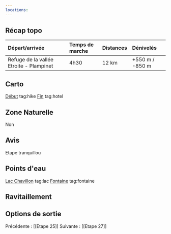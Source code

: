 ```yaml
---
locations: 
---
```

## Récap topo

| Départ/arrivée                          | Temps de marche | Distances | Dénivelés       |
| :-------------------------------------- | :-------------- | :-------- | :-------------- |
| Refuge de la vallée Etroite - Plampinet | 4h30            | 12 km     | +550 m / -850 m |
## Carto  
[Début](geo:45.070609,6.622702) tag:hike
[Fin](geo:45.003163,6.661273) tag:hotel  
## Zone Naturelle
Non
## Avis
Etape tranquillou
## Points d'eau
[Lac Chavillon](geo:45.0546765,6.629847120266121) tag:lac 
[Fontaine](geo:45.031232,6.631476) tag:fontaine 
## Ravitaillement
## Options de sortie

Précédente : [[Etape 25]]
Suivante : [[Etape 27]]